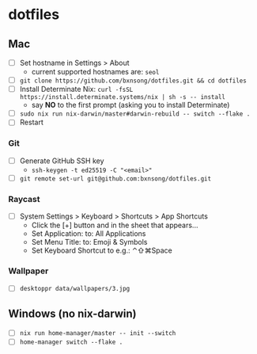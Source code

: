 # dotfiles

## Mac

- [ ] Set hostname in Settings > About
  - current supported hostnames are: `seol`
- [ ] `git clone https://github.com/bxnsong/dotfiles.git && cd dotfiles`
- [ ] Install Determinate Nix: `curl -fsSL https://install.determinate.systems/nix | sh -s -- install`
  - say **NO** to the first prompt (asking you to install Determinate)
- [ ] `sudo nix run nix-darwin/master#darwin-rebuild -- switch --flake .`
- [ ] Restart

### Git

- [ ] Generate GitHub SSH key
  - `ssh-keygen -t ed25519 -C "<email>"`
- [ ] `git remote set-url git@github.com:bxnsong/dotfiles.git`

### Raycast

- [ ] System Settings > Keyboard > Shortcuts > App Shortcuts
  - Click the [+] button and in the sheet that appears...
  - Set Application: to: All Applications
  - Set Menu Title: to: Emoji & Symbols
  - Set Keyboard Shortcut to e.g.: ⌃⇧⌘Space

### Wallpaper

- [ ] `desktoppr data/wallpapers/3.jpg`

## Windows (no nix-darwin)

- [ ] `nix run home-manager/master -- init --switch`
- [ ] `home-manager switch --flake .`
